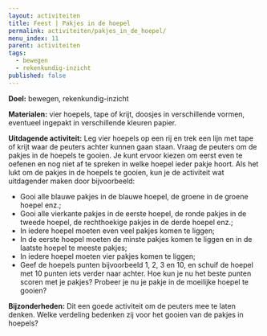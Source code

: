 ```yaml
---
layout: activiteiten
title: Feest | Pakjes in de hoepel
permalink: activiteiten/pakjes_in_de_hoepel/
menu_index: 11
parent: activiteiten
tags:
  - bewegen
  - rekenkundig-inzicht
published: false
---
```


**Doel:** bewegen, rekenkundig-inzicht

<p style="margin-top: 10px;"/>

**Materialen:** vier hoepels, tape of krijt, doosjes in verschillende vormen, eventueel ingepakt in verschillende kleuren papier.

<p style="margin-top: 10px;"/>

**Uitdagende activiteit:** Leg vier hoepels op een rij en trek een lijn met tape of krijt waar de peuters achter kunnen gaan staan. Vraag de peuters om de pakjes in de hoepels te gooien. Je kunt ervoor kiezen om eerst even te oefenen en nog niet af te spreken in welke hoepel ieder pakje hoort. Als het lukt om de pakjes in de hoepels te gooien, kun je de activiteit wat uitdagender maken door bijvoorbeeld:

- Gooi alle blauwe pakjes in de blauwe hoepel, de groene in de groene hoepel enz.;
- Gooi alle vierkante pakjes in de eerste hoepel, de ronde pakjes in de tweede hoepel, de rechthoekige pakjes in de derde hoepel enz.;
- In iedere hoepel moeten even veel pakjes komen te liggen;
- In de eerste hoepel moeten de minste pakjes komen te liggen en in de laatste hoepel te meeste pakjes;
- In iedere hoepel moeten vier pakjes komen te liggen;
- Geef de hoepels punten bijvoorbeeld 1, 2, 3 en 10, en schuif de hoepel met 10 punten iets verder naar achter. Hoe kun je nu het beste punten scoren met je pakjes? Probeer je nu je pakje in de moeilijke hoepel te gooien?

<p style="margin-top: 10px;"/>

**Bijzonderheden:** Dit een goede activiteit om de peuters mee te laten denken. Welke verdeling bedenken zij voor het gooien van de pakjes in hoepels?
